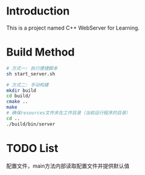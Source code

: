 
# Introduction
This is a project named C++ WebServer for Learning.



# Build Method
``` bash
# 方式一: 执行便捷脚本
sh start_server.sh
```
``` bash
# 方式二: 手动构建
mkdir build
cd build/
cmake ..
make
# 确保resources文件夹在工作目录（当前运行程序的目录）
cd ..
./build/bin/server
```

# TODO List
配置文件，main方法内部读取配置文件并提供默认值

